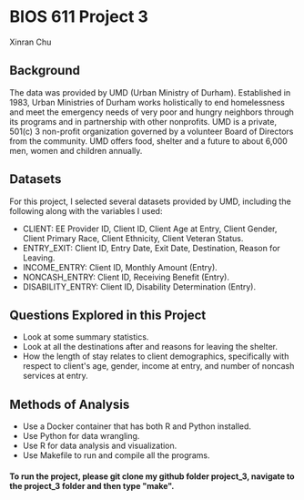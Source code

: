 # BIOS 611 Project 3

Xinran Chu 

## Background 
The data was provided by UMD (Urban Ministry of Durham). Established in 1983, Urban Ministries of Durham works holistically to end homelessness and meet the emergency needs of very poor and hungry neighbors through its programs and in partnership with other nonprofits. UMD is a private, 501(c) 3 non-profit organization governed by a volunteer Board of Directors from the community. UMD offers food, shelter and a future to about 6,000 men, women and children annually. 

## Datasets 
For this project, I selected several datasets provided by UMD, including the following along with the variables I used: 

* CLIENT: EE Provider ID, Client ID, Client Age at Entry, Client Gender, Client Primary Race, Client Ethnicity, Client      Veteran Status. 
* ENTRY_EXIT: Client ID, Entry Date, Exit Date, Destination, Reason for Leaving. 
* INCOME_ENTRY: Client ID, Monthly Amount (Entry). 
* NONCASH_ENTRY: Client ID, Receiving Benefit (Entry). 
* DISABILITY_ENTRY: Client ID, Disability Determination (Entry). 

## Questions Explored in this Project 
* Look at some summary statistics. 
* Look at all the destinations after and reasons for leaving the shelter. 
* How the length of stay relates to client demographics, specifically with respect to client's age, gender, income at       entry, and number of noncash services at entry. 

## Methods of Analysis 
* Use a Docker container that has both R and Python installed. 
* Use Python for data wrangling. 
* Use R for data analysis and visualization. 
* Use Makefile to run and compile all the programs. 

#### To run the project, please git clone my github folder project_3, navigate to the project_3 folder and then type "make". 
